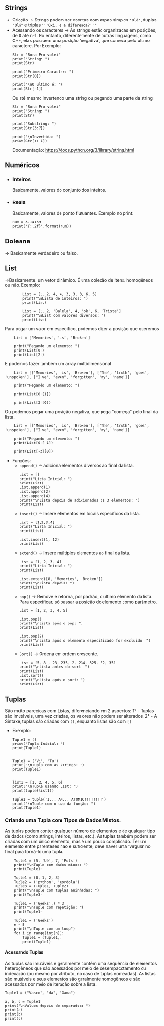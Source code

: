 ## Strings

- Criação -> Strings podem ser escritas com aspas simples `'Olá'`, duplas `"Olá"` e triplas `'''Oxi, e a diferenca?'''`
- Acessando os caracteres -> As strings estão organizadas em posições, de 0 até n-1. No entanto, diferentemente de outras linguagens, como C++, elas possuem uma posição 'negativa', que começa pelo ultimo caractere. Por Exemplo:
	```
	Str = "Bora Pro volei"
	print("String: ")
	print(Str)
	
	print("Primeiro Caracter: ")
	print(Str[0])
	
	print("\nO ultimo é: ")
	print(Str[-1])
	```
	Ou até mesmo invertendo uma string ou pegando uma parte da string
	```
	Str = "Bora Pro volei"
	print("String: ") 
	print(Str) 
	
	print("Substring: ") 
	print(Str[3:7]) 
	
	print("\nInvertida: ") 
	print(Str[::-1]) 
	```
	Documentação: https://docs.python.org/3/library/string.html
## Numéricos
- ### Inteiros 
	Basicamente, valores do conjunto dos inteiros.

- ### Reais
	Basicamente, valores de ponto flutuantes.
	Exemplo no print:
	````
	num = 3.14159
	print('{:.2f}'.format(num))
	````
## Boleana 
-> Basicamente verdadeiro ou falso.
## List
->Basicamente, um vetor dinâmico. É uma coleção de itens, homogêneos ou não.
	Exemplo:
````
		List = [1, 2, 4, 4, 3, 3, 3, 6, 5]
		print("\nLista de inteiros: ")
		print(List) 
		
		List = [1, 2, 'Balela', 4, 'ok', 6, 'Triste']
		print("\nList com valores diversos: ")
		print(List)
````

Para pegar um valor em especifico, podemos dizer a posição que queremos
````
	List = ['Memories', 'is', 'Broken']
 
	print("Pegando um elemento: ")
	print(List[0])
	print(List[2])
````
E podemos fazer também um array multidimensional
````
	List = [['Memories', 'is', 'Broken'], ['The', 'truth', 'goes', 'unspoken'], ["I've", "even", 'forgotten', 'my', 'name']]
	
	print("Pegando um elemento: ")
	
	print(List[0][1])
	
	print(List[2][0])
````

Ou podemos pegar uma posição negativa, que pega "começa" pelo final da lista.
````
	List = [['Memories', 'is', 'Broken'], ['The', 'truth', 'goes', 'unspoken'], ["I've", "even", 'forgotten', 'my', 'name']]
	
	print("Pegando um elemento: ")
	print(List[0][-1])
	
	print(List[-2][0])
````

- Funções:
	- `append()` -> adiciona elementos diversos ao final da lista.
		````
		List = []
		print("Lista Inicial: ")
		print(List)			 
		List.append(1)
		List.append(2)
		List.append(4)
		print("\nLista depois de adicionados os 3 elementos: ")
		print(List)
		````
	- `insert()` -> Insere elementos em locais específicos da lista.
		````
		List = [1,2,3,4]
		print("Lista Inicial: ")
		print(List)
		
		List.insert(1, 12)
		print(List)
		````
	- `extend()` -> Insere múltiplos elementos ao final da lista.
		````
		List = [1, 2, 3, 4]
		print("Lista Inicial: ")
		print(List)
		 
		List.extend([8, 'Memories', 'Broken'])
		print("\nLista depois: ")
		print(List)
		````
	- `pop()` -> Remove e retorna, por padrão, o ultimo elemento da lista. Para especificar, só passar a posição do elemento como parâmetro.
		````
		List = [1, 2, 3, 4, 5]
	
		List.pop()
		print("\nLista após o pop: ")
		print(List)
		 
		List.pop(2)
		print("\nLista após o elemento especificado for excluido: ")
		print(List)
		````
	- ``Sort()`` -> Ordena em ordem crescente.
		````
		List = [5, 8 , 23, 235, 2, 234, 325, 32, 35]
		print("\nLista antes do sort: ")
		print(List)
		List.sort()
		print("\nLista após o sort: ")
		print(List)
		````

## Tuplas

São muito parecidas com Listas, diferenciando em 2 aspectos:
	1° - Tuplas são imutáveis, uma vez criadas, os valores não podem ser alterados.
	2° - A Sintaxe, tuplas são criadas com ``()``, enquanto listas são com `[]`

- Exemplo:
	~~~
	Tuple1 = ()
	print("Tupla Inicial: ")
	print(Tuple1)
	
	
	Tuple1 = ('Vi', 'Tu')
	print("\nTupla com as strings: ")
	print(Tuple1)
	
	
	list1 = [1, 2, 4, 5, 6]
	print("\nTuple usando List: ")
	print(tuple(list1))
	
	Tuple1 = tuple('I... AM... ATOMIC!!!!!!!!')
	print("\nTuple com o uso da função: ")
	print(Tuple1)
	~~~~

### Criando uma Tupla com Tipos de Dados Mistos.
As tuplas podem conter qualquer número de elementos e de qualquer tipo de dados (como strings, inteiros, listas, etc.). As tuplas também podem ser criadas com um único elemento, mas é um pouco complicado. Ter um elemento entre parênteses não é suficiente, deve haver uma 'vírgula' no final para torná-lo uma tupla.

~~~~
	Tuple1 = (5, 'Ué', 7, 'Puts')
	print("\nTuple com dados mixos: ")
	print(Tuple1)
	
	Tuple1 = (0, 1, 2, 3)
	Tuple2 = ('python', 'gordola')
	Tuple3 = (Tuple1, Tuple2)
	print("\nTuple com tuplas aninhadas: ")
	print(Tuple3)
	
	Tuple1 = ('Geeks',) * 3
	print("\nTuple com repetição: ")
	print(Tuple1)
	
	Tuple1 = ('Geeks')
	n = 5
	print("\nTuple com um loop")
	for i in range(int(n)):
		Tuple1 = (Tuple1,)
		print(Tuple1)
~~~~

#### Acessando Tuplas
As tuplas são imutáveis e geralmente contêm uma sequência de elementos heterogêneos que são acessados por meio de desempacotamento ou indexação (ou mesmo por atributo, no caso de tuplas nomeadas). As listas são mutáveis e seus elementos são geralmente homogêneos e são acessados por meio de iteração sobre a lista.

~~~~
Tuple1 = ("Vasco", "da", "Gama")

a, b, c = Tuple1
print("\nValues depois de separados: ")
print(a)
print(b)
print(c)
~~~~

